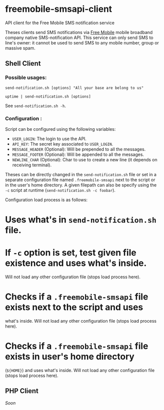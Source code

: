 freemobile-smsapi-client
========================

API client for the Free Mobile SMS notification service

Theses clients send SMS notifications via [Free Mobile](http://mobile.free.fr) mobile broadband company native SMS-notification API.
This service can only send SMS to line's owner: it cannot be used to send SMS to any mobile number, group or massive spam.

Shell Client
------------

### Possible usages:

```
send-notification.sh [options] "All your base are belong to us"
```

```
uptime | send-notification.sh [options]
```

See `send-notification.sh -h`.

### Configuration :

Script can be configured using the following variables:

* `USER_LOGIN`: The login to use the API.
* `API_KEY`: The secret key associated to `USER_LOGIN`.
* `MESSAGE_HEADER` (Optional): Will be prepended to all the messages.
* `MESSAGE_FOOTER` (Optional): Will be appended to all the messages.
* `NEWLINE_CHAR` (Optional): Char to use to create a new line (it depends on
  receiving terminal).

Theses can be directly changed in the `send-notification.sh` file or set in a 
separate configuration file named `.freemobile-smsapi` next to the script or in
the user's home directory. A given filepath can also be specify using the `-c`
script at runtime (`send-notification.sh -c foobar`).

Configuration load process is as follows:

# Uses what's in `send-notification.sh` file.
# If `-c` option is set, test given file existence and uses what's inside.
  Will not load any other configuration file (stops load process here).
# Checks if a `.freemobile-smsapi` file exists next to the script and uses
  what's inside. Will not load any other configuration file (stops load process
  here).
# Checks if a `.freemobile-smsapi` file exists in user's home directory
  (`${HOME}`) and uses what's inside. Will not load any other configuration file
  (stops load process here).


PHP Client
----------

*Soon*